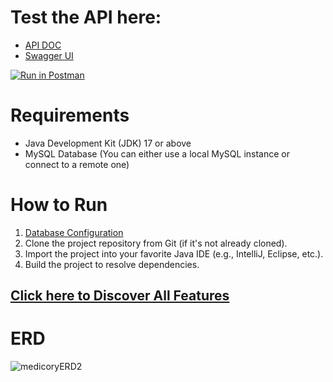 # Test the API here:
- [API DOC](http://localhost:7777/v3/api-docs)
- [Swagger UI](http://localhost:7777/swagger-ui//index.html)

<a href="https://interstellar-capsule-619026.postman.co/collection/28660393-3250146c-3baa-4035-9ebe-837a4e7a0ce0?source=rip_html">
	<img alt="Run in Postman" src="https://run.pstmn.io/button.svg">
</a>

# Requirements
- Java Development Kit (JDK) 17 or above
- MySQL Database (You can either use a local MySQL instance or connect to a remote one)

# How to Run
1. [Database Configuration](DB#readme)
2. Clone the project repository from Git (if it's not already cloned).
3. Import the project into your favorite Java IDE (e.g., IntelliJ, Eclipse, etc.).
4. Build the project to resolve dependencies.

## [Click here to Discover All Features](doc#readme)

# ERD

![medicoryERD2](https://github.com/said-ahmd/health_card/assets/108232157/6a505ea2-e375-43d8-b5a5-611f9f1c8301)
